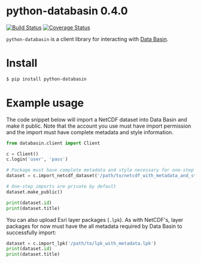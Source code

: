 # python-databasin 0.4.0

[![Build Status](https://travis-ci.org/consbio/python-databasin.png?branch=master)](https://travis-ci.org/consbio/python-databasin) [![Coverage Status](https://coveralls.io/repos/consbio/python-databasin/badge.svg?branch=master&service=github)](https://coveralls.io/github/consbio/python-databasin?branch=master)

```python-databasin``` is a client library for interacting with [Data Basin](http://databasin.org).

# Install
```bash
$ pip install python-databasin
```

# Example usage
The code snippet below will import a NetCDF dataset into Data Basin and make it public. Note that the account you use 
must have import permission and the import must have complete metadata and style information.

```python
from databasin.client import Client

c = Client()
c.login('user', 'pass')

# Package must have complete metadata and style necessary for one-step import
dataset = c.import_netcdf_dataset('/path/to/netcdf_with_metadata_and_style.zip')

# One-step imports are private by default
dataset.make_public()

print(dataset.id)
print(dataset.title)
```

You can also upload Esri layer packages (`.lpk`). As with NetCDF's, layer packages for now must have the all metadata
required by Data Basin to successfully import:

```python
dataset = c.import_lpk('/path/to/lpk_with_metadata.lpk')
print(dataset.id)
print(dataset.title)
```

